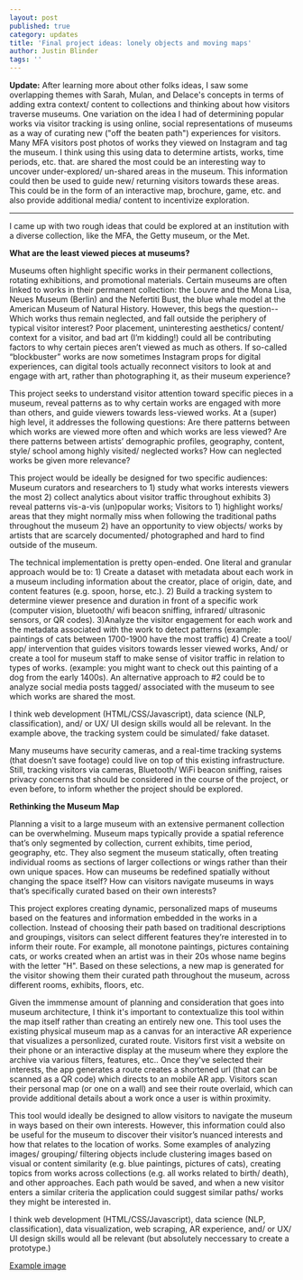 ```yaml
---
layout: post
published: true
category: updates
title: 'Final project ideas: lonely objects and moving maps'
author: Justin Blinder
tags: ''
---
```

**Update:**
After learning more about other folks ideas, I saw some overlapping themes with Sarah, Mulan, and Delace's concepts in terms of adding extra context/ content to collections and thinking about how visitors traverse museums. One variation on the idea I had of determining popular works via visitor tracking is using online, social representations of museums as a way of curating new ("off the beaten path") experiences for visitors. Many MFA visitors post photos of works they viewed on Instagram and tag the museum. I think using this using data to determine artists, works, time periods, etc. that. are shared the most could be an interesting way to uncover under-explored/ un-shared areas in the museum. This information could then be used to guide new/ returning visitors towards these areas. This could be in the form of an interactive map, brochure, game, etc. and also provide additional media/ content to incentivize exploration.

---

I came up with two rough ideas that could be explored at an institution with a diverse collection, like the MFA, the Getty museum, or the Met.

**What are the least viewed pieces at museums?**  

Museums often highlight specific works in their permanent collections, rotating exhibitions, and promotional materials. Certain museums are often linked to works in their permanent collection: the Louvre and the Mona Lisa, Neues Museum (Berlin) and the Nefertiti Bust, the blue whale model at the American Museum of Natural History. However, this begs the question-- Which works thus remain neglected, and fall outside the periphery of typical visitor interest? Poor placement, uninteresting aesthetics/ content/ context for a visitor, and bad art (I’m kidding!) could all be contributing factors to why certain pieces aren’t viewed as much as others. If so-called “blockbuster” works are now sometimes Instagram props for digital experiences, can digital tools actually reconnect visitors to look at and engage with art, rather than photographing it, as their museum experience?

This project seeks to understand visitor attention toward specific pieces in a museum, reveal patterns as to why certain works are engaged with more than others, and guide viewers towards less-viewed works. At a (super) high level, it addresses the following questions: Are there patterns between which works are viewed more often and which works are less viewed? Are there patterns between artists’ demographic profiles, geography, content, style/ school among highly visited/ neglected works? How can neglected works be given more relevance?

This project would be ideally be designed for two specific audiences: Museum curators and researchers to 1) study what works interests viewers the most 2) collect analytics about visitor traffic throughout exhibits 3) reveal patterns vis-a-vis (un)popular works; Visitors to 1) highlight works/ areas that they might normally miss when following the traditional paths throughout the museum 2) have an opportunity to view objects/ works by artists that are scarcely documented/ photographed and hard to find outside of the museum.

The technical implementation is pretty open-ended. One literal and granular approach would be to: 1) Create a dataset with metadata about each work in a museum including information about the creator, place of origin, date, and content features (e.g. spoon, horse, etc.). 2) Build a tracking system to determine viewer presence and duration in front of a specific work (computer vision, bluetooth/ wifi beacon sniffing, infrared/ ultrasonic sensors, or QR codes). 3)Analyze the visitor engagement for each work and the metadata associated with the work to detect patterns (example: paintings of cats between 1700-1900 have the most traffic) 4) Create a tool/ app/ intervention that guides visitors towards lesser viewed works, And/ or create a tool for museum staff to make sense of visitor traffic in relation to types of works. (example: you might want to check out this painting of a dog from the early 1400s). An alternative approach to #2 could be to analyze social media posts tagged/ associated with the museum to see which works are shared the most.

I think web development (HTML/CSS/Javascript), data science (NLP, classification), and/ or UX/ UI design skills would all be relevant. In the example above, the tracking system could be simulated/ fake dataset.

Many museums have security cameras, and a real-time tracking systems (that doesn’t save footage) could live on top of this existing infrastructure. Still, tracking visitors via cameras, Bluetooth/ WiFi beacon sniffing, raises privacy concerns that should be considered in the course of the project, or even before, to inform whether the project should be explored.

**Rethinking the Museum Map**  

Planning a visit to a large museum with an extensive permanent collection can be overwhelming. Museum maps typically provide a spatial reference that’s only segmented by collection, current exhibits, time period, geography, etc. They also segment the museum statically, often treating individual rooms as sections of larger collections or wings rather than their own unique spaces. How can museums be redefined spatially without changing the space itself? How can visitors navigate museums in ways that’s specifically curated based on their own interests?

This project explores creating dynamic, personalized maps of museums based on the features and information embedded in the works in a collection. Instead of choosing their path based on traditional descriptions and groupings, visitors can select different features they’re interested in to inform their route. For example, all monotone paintings, pictures containing cats, or works created when an artist was in their 20s whose name begins with the letter "H". Based on these selections, a new map is generated for the visitor showing them their curated path throughout the museum, across different rooms, exhibits, floors, etc. 

Given the immmense amount of planning and consideration that goes into museum architecture, I think it's important to contextualize this tool within the map itself rather than creating an entirely new one. This tool uses the existing physical museum map as a canvas for an interactive AR experience that visualizes a personlized, curated route. Visitors first visit a website on their phone or an interactive display at the museum where they explore the archive via various filters, features, etc.. Once they've selected their interests, the app generates a route creates a shortened url (that can be scanned as a QR code) which directs to an mobile AR app. Visitors scan their personal map (or one on a wall) and see their route overlaid, which can provide additional details about a work once a user is within proximity.

This tool would ideally be designed to allow visitors to navigate the museum in ways based on their own interests. However, this information could also be useful for the museum to discover their visitor’s nuanced interests and how that relates to the location of works. Some examples of analyzing images/ grouping/ filtering objects include clustering images based on visual or content similarity (e.g. blue paintings, pictures of cats), creating topics from works across collections (e.g. all works related to birth/ death), and other approaches. Each path would be saved, and when a new visitor enters a similar criteria the application could suggest similar paths/ works they might be interested in.

I think web development (HTML/CSS/Javascript), data science (NLP, classification), data visualization, web scraping, AR experience, and/ or UX/ UI design skills would all be relevant (but absolutely neccessary to create a prototype.)

[Example image](https://i.imgur.com/s10npmk.png)
